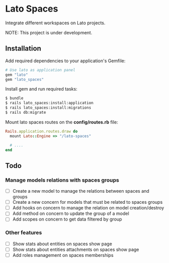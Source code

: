 # Lato Spaces
Integrate different workspaces on Lato projects.

NOTE: This project is under development.

## Installation
Add required dependencies to your application's Gemfile:

```ruby
# Use lato as application panel
gem "lato"
gem "lato_spaces"
```

Install gem and run required tasks:

```bash
$ bundle
$ rails lato_spaces:install:application
$ rails lato_spaces:install:migrations
$ rails db:migrate
```

Mount lato spaces routes on the **config/routes.rb** file:

```ruby
Rails.application.routes.draw do
  mount Lato::Engine => "/lato-spaces"

  # ....
end
```

## Todo

### Manage models relations with spaces groups

- [ ] Create a new model to manage the relations between spaces and groups
- [ ] Create a new concern for models that must be related to spaces groups
- [ ] Add hooks on concern to manage the relation on model creation/destroy
- [ ] Add method on concern to update the group of a model
- [ ] Add scopes on concern to get data filtered by group

### Other features

- [ ] Show stats about entities on spaces show page
- [ ] Show stats about entities attachments on spaces show page
- [ ] Add roles management on spaces memberships